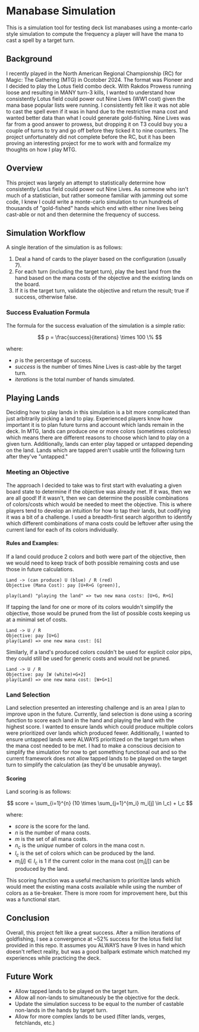 # Manabase Simulation

This is a simulation tool for testing deck list manabases using a monte-carlo style simulation to compute the frequency
a player will have the mana to cast a spell by a target turn.

## Background

I recently played in the North American Regional Championship (RC) for Magic: The Gathering (MTG) in Ocotober 2024. The
format was Pioneer and I decided to play the Lotus field combo deck. With Rakdos Prowess running loose and resulting in
MANY turn-3
kills, I wanted to understand how consistently Lotus field could power out Nine Lives (WW1 cost) given the mana base
popular lists were running. I consistently felt like it was not able to cast the spell even if it was in hand due to the
restrictive mana cost and wanted better data than what I could generate gold-fishing. Nine Lives was far from a good
answer to prowess, but dropping it on T3 could buy you a couple of turns to try and go off before they ticked it to nine
counters. The project unfortunately did not complete before the RC, but it has been proving an interesting project for
me to work with and formalize my thoughts on how I play MTG.

## Overview

This project was largely an attempt to statistically determine how consistently Lotus field could power out Nine Lives.
As someone who isn't much of a statistician, but rather someone familiar with jamming out some code, I knew I could
write
a monte-carlo simulation to run hundreds of thousands of "gold-fished" hands which end with either nine lives
being cast-able or not and then determine the frequency of success.

## Simulation Workflow

A single iteration of the simulation is as follows:

1. Deal a hand of cards to the player based on the configuration (usually 7).
2. For each turn (including the target turn), play the best land from the hand based on the mana costs of the objective
   and the existing lands on the board.
3. If it is the target turn, validate the objective and return the result; true if success, otherwise false.

### Success Evaluation Formula

The formula for the success evaluation of the simulation is a simple ratio:

$$
p = \frac{success}{iterations} \times 100 \%
$$

where:

- $p$ is the percentage of success.
- $success$ is the number of times Nine Lives is cast-able by the target turn.
- $iterations$ is the total number of hands simulated.

## Playing Lands

Deciding how to play lands in this simulation is a bit more complicated than just arbitrarily picking a land to play.
Experienced players know how important it is to plan future turns and account which lands remain in the deck. In MTG,
lands can produce one or more colors (sometimes colorless) which means there are different reasons to choose
which land to play on a given turn. Additionally, lands can enter play tapped or untapped depending on the land. Lands
which are tapped aren't usable until the following turn after they've "untapped."

### Meeting an Objective

The approach I decided to take was to first start with evaluating a given board state to determine if the objective was
already met. If it was, then we are all good!
If it wasn't, then we can determine the possible combinations of colors/costs which would be needed to meet the
objective. This is where players tend to develop an intuition for how to tap their lands, but codifying it was a bit of
a challenge.
I used a breadth-first search algorithm to identify which different combinations of mana costs could be
leftover after using the current land for each of its colors individually.

#### Rules and Examples:

If a land could produce 2 colors and both were part of the objective, then we would need to keep track of both
possible remaining costs and use those in future calculations.

```
Land -> (can produce) U (blue) / R (red)
Objective (Mana Cost): pay [U+R+G (green)],
 
play(Land) "playing the land" => two new mana costs: [U+G, R+G]
```

If tapping the land for one or more of its colors wouldn't simplify the objective, those would be pruned from the list
of possible costs keeping us at a minimal set of costs.

```
Land -> U / R
Objective: pay [U+G]
play(Land) => one new mana cost: [G]
```

Similarly, if a land's produced colors couldn't be used for explicit color pips, they could still be used for generic
costs and would not be pruned.

```
Land -> U / R
Objective: pay [W (white)+G+2]
play(Land) => one new mana cost: [W+G+1]
```

### Land Selection

Land selection presented an interesting challenge and is an area I plan to improve upon in the future. Currently, land
selection is done using a scoring function to score each land in the hand and playing the land with the highest score.
I wanted to ensure lands which could produce multiple colors were prioritized over lands which produced fewer.
Additionally,
I wanted to ensure untapped lands were ALWAYS prioritized on the target turn when the mana cost needed to be met. I had
to make a conscious decision to simplify the simulation for now to get something functional out and so the current
framework does not allow tapped lands to be played on the target turn to simplify the calculation (as they'd be unusable
anyway).

#### Scoring

Land scoring is as follows:

$$
score = \sum_{i=1}^{n} (10 \times \sum_{j=1}^{m_i} m_i[j] \in l_c) + l_c 
$$

where:

- $score$ is the score for the land.
- $n$ is the number of mana costs.
- $m$ is the set of all mana costs.
- $n_c$ is the _unique_ number of colors in the mana cost n.
- $l_c$ is the set of colors which can be produced by the land.
- $m_i[j] \in l_c$ is 1 if the current color in the mana cost ($m_i[j]$) can be produced by the land.

This scoring function was a useful mechanism to prioritize lands which would meet the existing mana costs available 
while using the number of colors as a tie-breaker. There is more room for improvement here, but this was a functional start.

## Conclusion

Overall, this project felt like a great success. After a million iterations of goldfishing, I see a convergence at ~52% 
success for the lotus field list provided in this repo. It assumes you ALWAYS have 9 lives in hand which doesn't reflect 
reality, but was a good ballpark estimate which matched my experiences while practicing the deck.

## Future Work

- Allow tapped lands to be played on the target turn.
- Allow all non-lands to simultaneously be the objective for the deck.
- Update the simulation success to be equal to the number of castable non-lands in the hands by target turn.
- Allow for more complex lands to be used (filter lands, verges, fetchlands, etc.)
